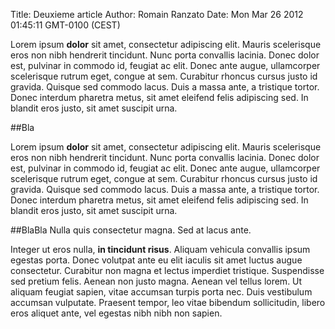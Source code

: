Title: Deuxieme article
Author: Romain Ranzato
Date: Mon Mar 26 2012 01:45:11 GMT-0100 (CEST)

Lorem ipsum __dolor__ sit amet, consectetur adipiscing elit. Mauris scelerisque eros non nibh hendrerit tincidunt. Nunc porta convallis lacinia. Donec dolor est, pulvinar in commodo id, feugiat ac elit. Donec ante augue, ullamcorper scelerisque rutrum eget, congue at sem. Curabitur rhoncus cursus justo id gravida. Quisque sed commodo lacus. Duis a massa ante, a tristique tortor. Donec interdum pharetra metus, sit amet eleifend felis adipiscing sed. In blandit eros justo, sit amet suscipit urna.

##Bla

Lorem ipsum __dolor__ sit amet, consectetur adipiscing elit. Mauris scelerisque eros non nibh hendrerit tincidunt. Nunc porta convallis lacinia. Donec dolor est, pulvinar in commodo id, feugiat ac elit. Donec ante augue, ullamcorper scelerisque rutrum eget, congue at sem. Curabitur rhoncus cursus justo id gravida. Quisque sed commodo lacus. Duis a massa ante, a tristique tortor. Donec interdum pharetra metus, sit amet eleifend felis adipiscing sed. In blandit eros justo, sit amet suscipit urna.

##BlaBla
Nulla quis consectetur magna. Sed at lacus ante.

Integer ut eros nulla, **in tincidunt risus**. Aliquam vehicula convallis ipsum egestas porta. Donec volutpat ante eu elit iaculis sit amet luctus augue consectetur. Curabitur non magna et lectus imperdiet tristique. Suspendisse sed pretium felis. Aenean non justo magna. Aenean vel tellus lorem. Ut aliquam feugiat sapien, vitae accumsan turpis porta nec. Duis vestibulum accumsan vulputate. Praesent tempor, leo vitae bibendum sollicitudin, libero eros aliquet ante, vel egestas nibh nibh non sapien.
